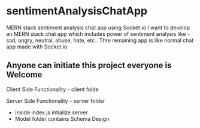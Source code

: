 # sentimentAnalysisChatApp
MERN stack sentiment analysis chat app using Socket.io
I want to develop an MERN stack chat app which includes power of sentiment analysis like - sad, angry, neutral, abuse, hate, etc .
Thre remaining app is like normal chat app made with Socket.io


## Anyone can initiate this project everyone is Welcome

Client Side Functionality - client folde





Server Side Functionality - server folder
  - Inside index.js intialize server
  - Model  folder contains Schema Design
